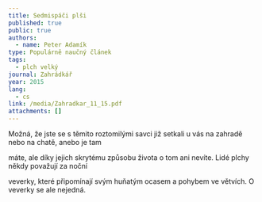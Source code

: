 ```yaml
---
title: Sedmispáči plši
published: true
public: true
authors:
  - name: Peter Adamík
type: Populárně naučný článek
tags:
  - plch velký
journal: Zahrádkář
year: 2015
lang:
  - cs
link: /media/Zahradkar_11_15.pdf
attachments: []
---
```

Možná, že jste se s těmito roztomilými savci již setkali u vás na zahradě nebo na chatě, anebo je tam

máte, ale díky jejich skrytému způsobu života o tom ani nevíte. Lidé plchy někdy považují za noční

veverky, které připomínají svým huňatým ocasem a pohybem ve větvích. O veverky se ale nejedná.
